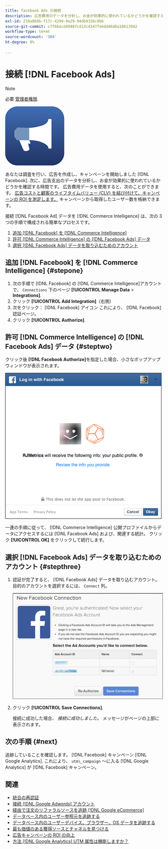 ```yaml
---
title: facebook Ads の接続
description: 広告費用のデータを分析し、お金が効果的に使われているかどうかを確認する方法を説明します。
exl-id: 219a868b-f17c-4299-9e29-94db9156c9b6
source-git-commit: c7f6bacd49487cd13c4347fe6dd46d6a10613942
workflow-type: tm+mt
source-wordcount: '304'
ht-degree: 0%

---
```


# 接続 [!DNL Facebook Ads]

>[!NOTE]
>
>必要 [管理者権限](../../../administrator/user-management/user-management.md).

![](../../../assets/facebook-ads-logo.png)

あなたは調査を行い、広告を作成し、キャンペーンを開始しました [!DNL Facebook]. 次に、広告支出のデータを分析し、お金が効果的に使われているかどうかを確認する時間です。 広告費用データを使用すると、次のことができます。 [広告コストと顧客のライフタイムバリュー (CLV) を結び付けて、キャンペーンの ROI を測定します。](../../../data-analyst/analysis/roi-ad-camp.md) キャンペーンから取得したユーザー数を格納できます。

接続 [!DNL Facebook Ad] データを [!DNL Commerce Intelligence] は、次の 3 つの手順で構成される簡単なプロセスです。

1. [追加 [!DNL Facebook] を [!DNL Commerce Intelligence]](#stepone)
1. [許可 [!DNL Commerce Intelligence] の [!DNL Facebook Ads] データ](#steptwo)
1. [選択 [!DNL Facebook Ads] データを取り込むためのアカウント](#stepthree)

## 追加 [!DNL Facebook] を [!DNL Commerce Intelligence] {#stepone}

1. 次の手順で [!DNL Facebook] の [!DNL Commerce Intelligence]アカウントで、 `Connections` 下のページ **[!UICONTROL Manage Data** > **Integrations]**.
1. クリック **[!UICONTROL Add Integration]**（右側）
1. 次をクリック： [!DNL Facebook] アイコン これにより、 [!DNL Facebook] 認証ページ。
1. クリック **[!UICONTROL Authorize]**.

## 許可 [!DNL Commerce Intelligence] の [!DNL Facebook Ads] データ {#steptwo}

クリック後 **[!DNL Facebook Authorize]**&#x200B;を指定した場合、小さなポップアップウィンドウが表示されます。

![](../../../assets/Facebook_Access_Popup.png)

一連の手順に従って、 [!DNL Commerce Intelligence] 公開プロファイルからデータにアクセスするには [!DNL Facebook Ads] および、関連する統計。 クリック **[!UICONTROL OK]** をクリックして続行します。

## 選択 [!DNL Facebook Ads] データを取り込むためのアカウント {#stepthree}

1. 認証が完了すると、 [!DNL Facebook Ads] データを取り込むアカウント。 目的のアカウントを選択するには、 `Connect` 列。

   ![](../../../assets/Facebook_Ad_Accounts.png)

1. クリック **[!UICONTROL Save Connections]**.

   接続に成功した場合、 *接続に成功しました。* メッセージがページの上部に表示されます。

## 次の手順 {#next}

追跡していることを確認します。 [!DNL Facebook] キャンペーン [!DNL Google Analytics]. これにより、 `utm\_campaign` ～に入る [!DNL Google Analytics] が [!DNL Facebook] キャンペーン。

## 関連

* [統合の再認証](https://experienceleague.adobe.com/docs/commerce-knowledge-base/kb/how-to/mbi-reauthenticating-integrations.html)
* [接続 [!DNL Google Adwords] アカウント](../integrations/google-ecommerce.md)
* [経由で注文のリファラルソースを追跡 [!DNL Google eCommerce]](../integrations/google-ecommerce.md)
* [データベース内のユーザー参照元を追跡する](../../analysis/google-track-user-acq.md)
* [データベース内のユーザーデバイス、ブラウザー、OS データを追跡する](../../analysis/track-usr-dev-browser.md)
* [最も価値のある獲得ソースとチャネルを見つける](../../analysis/most-value-source-channel.md)
* [広告キャンペーンの ROI の向上](../../analysis/roi-ad-camp.md)
* [方法 [!DNL Google Analytics] UTM 属性は機能しますか？](../../analysis/utm-attributes.md)
